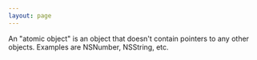```yaml
---
layout: page
---
```


An "atomic object" is an object that doesn't contain pointers to any other objects.  Examples are NSNumber, NSString, etc.
